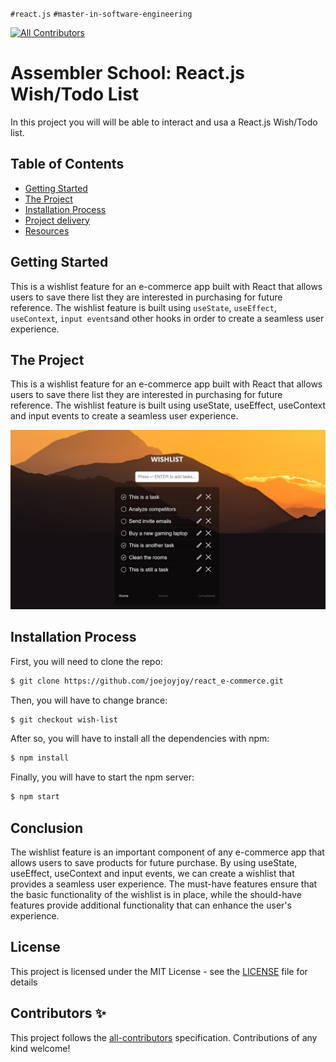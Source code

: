 `#react.js` `#master-in-software-engineering`

<!-- ALL-CONTRIBUTORS-BADGE:START - Do not remove or modify this section -->

[![All Contributors](https://img.shields.io/badge/all_contributors-1-orange.svg?style=flat-square)](#contributors-)

<!-- ALL-CONTRIBUTORS-BADGE:END -->

# Assembler School: React.js Wish/Todo List <!-- omit in toc -->

In this project you will will be able to interact and usa a React.js Wish/Todo list.

## Table of Contents <!-- omit in toc -->

- [Getting Started](#getting-started)
- [The Project](#the-project)
- [Installation Process](#installation-process)
- [Project delivery](#project-delivery)
- [Resources](#resources)

## Getting Started

This is a wishlist feature for an e-commerce app built with React that allows users to save there list they are interested in purchasing for future reference. The wishlist feature is built using `useState`, `useEffect`, `useContext`, `input events`and other hooks in order to create a seamless user experience.

## The Project

This is a wishlist feature for an e-commerce app built with React that allows users to save there list they are interested in purchasing for future reference. The wishlist feature is built using useState, useEffect, useContext and input events to create a seamless user experience.

<img src="./src/assets/preview.jpg" alt="Web preview app">

## Installation Process

First, you will need to clone the repo:

```bash
$ git clone https://github.com/joejoyjoy/react_e-commerce.git
```

Then, you will have to change brance:

```bash
$ git checkout wish-list
```

After so, you will have to install all the dependencies with npm:

```bash
$ npm install
```

Finally, you will have to start the npm server:

```bash
$ npm start
```

## Conclusion

The wishlist feature is an important component of any e-commerce app that allows users to save products for future purchase. By using useState, useEffect, useContext and input events, we can create a wishlist that provides a seamless user experience. The must-have features ensure that the basic functionality of the wishlist is in place, while the should-have features provide additional functionality that can enhance the user's experience.

## License <!-- omit in toc -->

This project is licensed under the MIT License - see the [LICENSE](LICENSE) file
for details

## Contributors ✨ <!-- omit in toc -->

This project follows the
[all-contributors](https://github.com/all-contributors/all-contributors)
specification. Contributions of any kind welcome!